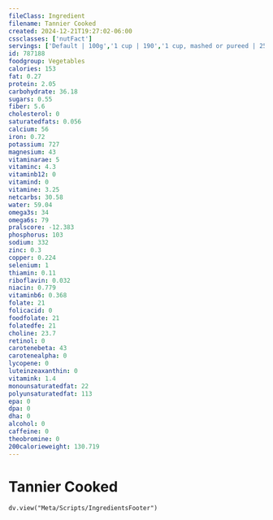 ```yaml
---
fileClass: Ingredient
filename: Tannier Cooked
created: 2024-12-21T19:27:02-06:00
cssclasses: ['nutFact']
servings: ['Default | 100g','1 cup | 190','1 cup, mashed or pureed | 255','1 small | 65','1 medium (2" dia x 5" long) | 119','1 large | 185']
id: 787188
foodgroup: Vegetables
calories: 153
fat: 0.27
protein: 2.05
carbohydrate: 36.18
sugars: 0.55
fiber: 5.6
cholesterol: 0
saturatedfats: 0.056
calcium: 56
iron: 0.72
potassium: 727
magnesium: 43
vitaminarae: 5
vitaminc: 4.3
vitaminb12: 0
vitamind: 0
vitamine: 3.25
netcarbs: 30.58
water: 59.04
omega3s: 34
omega6s: 79
pralscore: -12.383
phosphorus: 103
sodium: 332
zinc: 0.3
copper: 0.224
selenium: 1
thiamin: 0.11
riboflavin: 0.032
niacin: 0.779
vitaminb6: 0.368
folate: 21
folicacid: 0
foodfolate: 21
folatedfe: 21
choline: 23.7
retinol: 0
carotenebeta: 43
carotenealpha: 0
lycopene: 0
luteinzeaxanthin: 0
vitamink: 1.4
monounsaturatedfat: 22
polyunsaturatedfat: 113
epa: 0
dpa: 0
dha: 0
alcohol: 0
caffeine: 0
theobromine: 0
200calorieweight: 130.719
---
```


# Tannier Cooked

```dataviewjs
dv.view("Meta/Scripts/IngredientsFooter")
```